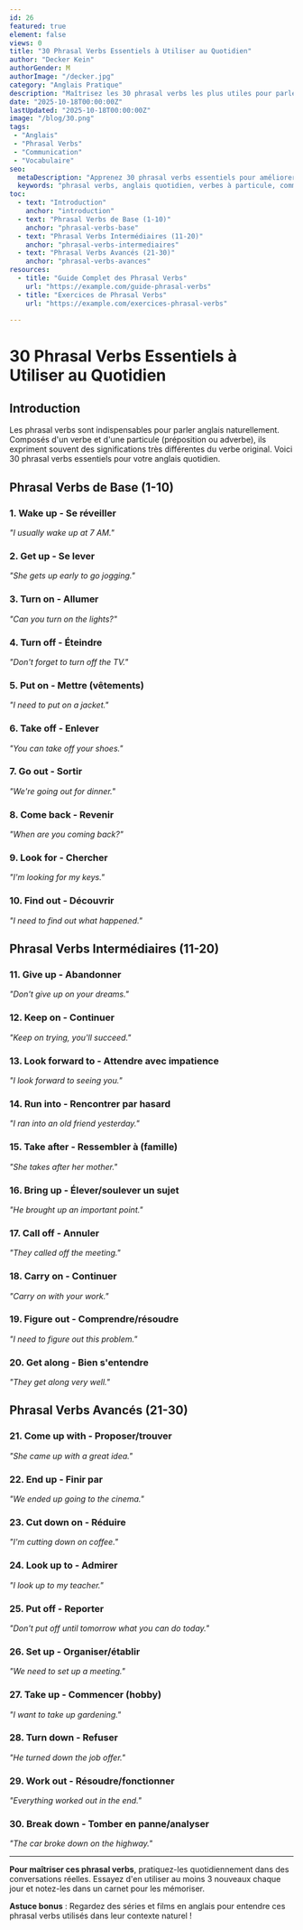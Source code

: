 ```yaml
---
id: 26
featured: true
element: false
views: 0
title: "30 Phrasal Verbs Essentiels à Utiliser au Quotidien"
author: "Decker Kein"
authorGender: M
authorImage: "/decker.jpg"
category: "Anglais Pratique"
description: "Maîtrisez les 30 phrasal verbs les plus utiles pour parler anglais couramment dans la vie de tous les jours."
date: "2025-10-18T00:00:00Z"
lastUpdated: "2025-10-18T00:00:00Z"
image: "/blog/30.png"
tags:
 - "Anglais"
 - "Phrasal Verbs"
 - "Communication"
 - "Vocabulaire"
seo:
  metaDescription: "Apprenez 30 phrasal verbs essentiels pour améliorer votre anglais quotidien avec des exemples concrets et des phrases pratiques."
  keywords: "phrasal verbs, anglais quotidien, verbes à particule, communication anglaise"
toc:
  - text: "Introduction"
    anchor: "introduction"
  - text: "Phrasal Verbs de Base (1-10)"
    anchor: "phrasal-verbs-base"
  - text: "Phrasal Verbs Intermédiaires (11-20)"
    anchor: "phrasal-verbs-intermediaires"
  - text: "Phrasal Verbs Avancés (21-30)"
    anchor: "phrasal-verbs-avances"
resources:
  - title: "Guide Complet des Phrasal Verbs"
    url: "https://example.com/guide-phrasal-verbs"
  - title: "Exercices de Phrasal Verbs"
    url: "https://example.com/exercices-phrasal-verbs"

---
```


# 30 Phrasal Verbs Essentiels à Utiliser au Quotidien

## Introduction
Les phrasal verbs sont indispensables pour parler anglais naturellement. Composés d'un verbe et d'une particule (préposition ou adverbe), ils expriment souvent des significations très différentes du verbe original. Voici 30 phrasal verbs essentiels pour votre anglais quotidien.

## Phrasal Verbs de Base (1-10)

### 1. **Wake up** - Se réveiller
*"I usually wake up at 7 AM."*

### 2. **Get up** - Se lever
*"She gets up early to go jogging."*

### 3. **Turn on** - Allumer
*"Can you turn on the lights?"*

### 4. **Turn off** - Éteindre
*"Don't forget to turn off the TV."*

### 5. **Put on** - Mettre (vêtements)
*"I need to put on a jacket."*

### 6. **Take off** - Enlever
*"You can take off your shoes."*

### 7. **Go out** - Sortir
*"We're going out for dinner."*

### 8. **Come back** - Revenir
*"When are you coming back?"*

### 9. **Look for** - Chercher
*"I'm looking for my keys."*

### 10. **Find out** - Découvrir
*"I need to find out what happened."*

## Phrasal Verbs Intermédiaires (11-20)

### 11. **Give up** - Abandonner
*"Don't give up on your dreams."*

### 12. **Keep on** - Continuer
*"Keep on trying, you'll succeed."*

### 13. **Look forward to** - Attendre avec impatience
*"I look forward to seeing you."*

### 14. **Run into** - Rencontrer par hasard
*"I ran into an old friend yesterday."*

### 15. **Take after** - Ressembler à (famille)
*"She takes after her mother."*

### 16. **Bring up** - Élever/soulever un sujet
*"He brought up an important point."*

### 17. **Call off** - Annuler
*"They called off the meeting."*

### 18. **Carry on** - Continuer
*"Carry on with your work."*

### 19. **Figure out** - Comprendre/résoudre
*"I need to figure out this problem."*

### 20. **Get along** - Bien s'entendre
*"They get along very well."*

## Phrasal Verbs Avancés (21-30)

### 21. **Come up with** - Proposer/trouver
*"She came up with a great idea."*

### 22. **End up** - Finir par
*"We ended up going to the cinema."*

### 23. **Cut down on** - Réduire
*"I'm cutting down on coffee."*

### 24. **Look up to** - Admirer
*"I look up to my teacher."*

### 25. **Put off** - Reporter
*"Don't put off until tomorrow what you can do today."*

### 26. **Set up** - Organiser/établir
*"We need to set up a meeting."*

### 27. **Take up** - Commencer (hobby)
*"I want to take up gardening."*

### 28. **Turn down** - Refuser
*"He turned down the job offer."*

### 29. **Work out** - Résoudre/fonctionner
*"Everything worked out in the end."*

### 30. **Break down** - Tomber en panne/analyser
*"The car broke down on the highway."*

---

**Pour maîtriser ces phrasal verbs**, pratiquez-les quotidiennement dans des conversations réelles. Essayez d'en utiliser au moins 3 nouveaux chaque jour et notez-les dans un carnet pour les mémoriser.

**Astuce bonus** : Regardez des séries et films en anglais pour entendre ces phrasal verbs utilisés dans leur contexte naturel !